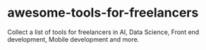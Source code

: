 # awesome-tools-for-freelancers
Collect a list of tools for freelancers in AI, Data Science, Front end development, Mobile development and more. 
